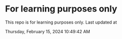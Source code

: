 # For learning purposes only
This repo is for learning purposes only.
Last updated at

Thursday, February 15, 2024 10:49:42 AM

